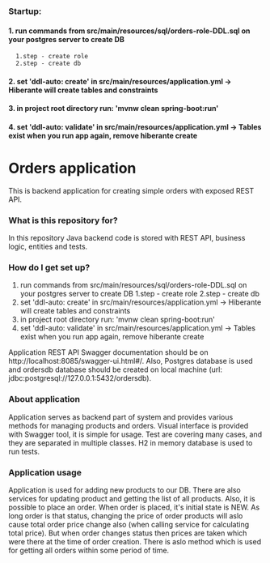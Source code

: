 ### Startup: ###
#### 1. run commands from src/main/resources/sql/orders-role-DDL.sql on your postgres server to create DB ####
      1.step - create role
      2.step - create db
#### 2. set 'ddl-auto: create' in src/main/resources/application.yml -> Hiberante will create tables and constraints ####
#### 3. in project root directory run: 'mvnw clean spring-boot:run' ####
#### 4. set 'ddl-auto: validate' in src/main/resources/application.yml -> Tables exist when you run app again, remove hiberante create ####

# Orders application #

This is backend application for creating simple orders with exposed REST API. 

### What is this repository for? ###

In this repository Java backend code is stored with REST API, business logic, entities and tests.

### How do I get set up? ###
1. run commands from src/main/resources/sql/orders-role-DDL.sql on your postgres server to create DB
      1.step - create role
      2.step - create db
2. set 'ddl-auto: create' in src/main/resources/application.yml -> Hiberante will create tables and constraints
3. in project root directory run: 'mvnw clean spring-boot:run'
4. set 'ddl-auto: validate' in src/main/resources/application.yml -> Tables exist when you run app again, remove hiberante create

Application REST API Swagger documentation should be on http://localhost:8085/swagger-ui.html#/.
Also, Postgres database is used and ordersdb database should be created on local machine (url: jdbc:postgresql://127.0.0.1:5432/ordersdb).

### About application

Application serves as backend part of system and provides various methods for managing products and orders. 
Visual interface is provided with Swagger tool, it is simple for usage. 
Test are covering many cases, and they are separated in multiple classes. H2 in memory database is used to run tests.

### Application usage
Application is used for adding new products to our DB. There are also services for updating product and getting the list of all products.
Also, it is possible to place an order. When order is placed, it's initial state is NEW. As long order is that status, changing the price of order products will aslo cause total order price change also (when calling service for calculating total price). But when order changes status then prices are taken which were there at the time of order creation.
There is aslo method which is used for getting all orders within some period of time.
